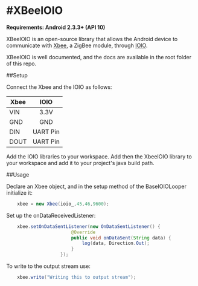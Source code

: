 #XBeeIOIO
========

**Requirements: Android 2.3.3+ (API 10)**

XBeeIOIO is an open-source library that allows the Android device to communicate with [Xbee](http://www.digi.com/xbee/), a ZigBee module, through [IOIO](https://github.com/ytai/ioio).

XBeeIOIO is well documented, and the docs are available in the root folder of this repo.

##Setup

Connect the Xbee and the IOIO as follows:

| Xbee        | IOIO           | 
| ------------- |:-------------:| 
| VIN      | 3.3V | 
| GND      | GND      | 
| DIN | UART Pin      |
| DOUT | UART Pin      |

Add the IOIO libraries to your workspace. Add then the XbeeIOIO library to your workspace and add it to your project's java build path.

##Usage

Declare an Xbee object, and in the setup method of the BaseIOIOLooper initialize it:

```java
	xbee = new Xbee(ioio_,45,46,9600);
```

Set up the onDataReceivedListener:

```java
	xbee.setOnDataSentListener(new OnDataSentListener() {
						@Override
						public void onDataSent(String data) {
							log(data, Direction.Out);
						}
					});
```

To write to the output stream use:

```java
	xbee.write("Writing this to output stream");
```


